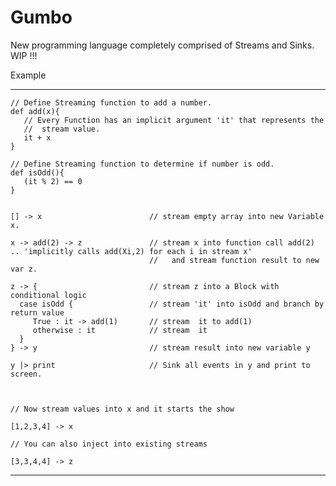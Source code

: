 # Gumbo
New programming language completely comprised of Streams and Sinks.    WIP !!!

Example

-------------------------------------------------------------------------------------------

    // Define Streaming function to add a number.
    def add(x){
       // Every Function has an implicit argument 'it' that represents the 
       //  stream value.
       it + x
    }

    // Define Streaming function to determine if number is odd.
    def isOdd(){
       (it % 2) == 0
    }
    
    
    [] -> x                        // stream empty array into new Variable x.

    x -> add(2) -> z               // stream x into function call add(2)  .. 'implicitly calls add(Xi,2) for each i in stream x'
                                   //   and stream function result to new var z.
    
    z -> {                         // stream z into a Block with conditional logic
      case isOdd {                 // stream 'it' into isOdd and branch by return value      
         True : it -> add(1)       // stream  it to add(1)
         otherwise : it            // stream  it
      }
    } -> y                         // stream result into new variable y

    y |> print                     // Sink all events in y and print to screen.
    
    
    
    // Now stream values into x and it starts the show
    
    [1,2,3,4] -> x
    
    // You can also inject into existing streams
    
    [3,3,4,4] -> z
    
 ------------------------------------------------------------------------------------


